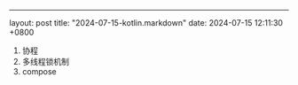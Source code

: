 ---
layout: post
title:  "2024-07-15-kotlin.markdown"
date:   2024-07-15 12:11:30 +0800




1. 协程
2. 多线程锁机制
3. compose


 








    






